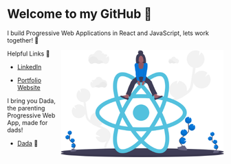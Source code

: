 # Welcome to my GitHub 👋


I build Progressive Web Applications in React and JavaScript, lets work together! :new_moon_with_face:

<img align="right" height="250" padding="20" margin="20" src="./undraw_react_y7wq.svg"> 


Helpful Links :link:
- [LinkedIn](https://www.linkedin.com/in/frank-mcnulty-591785151/)

- [Portfolio Website](https://mcnultyfrank.github.io/Portfolio-Website/)

I bring you Dada, the parenting Progressive Web App, made for dads!

- [Dada](https://dada-da4d5.web.app/) :penguin:






